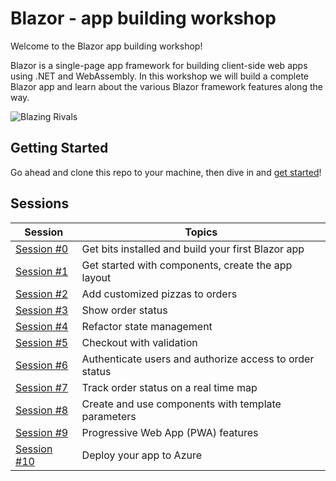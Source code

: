 # Blazor - app building workshop

Welcome to the Blazor app building workshop! 

Blazor is a single-page app framework for building client-side web apps using .NET and WebAssembly. In this workshop we will build a complete Blazor app and learn about the various Blazor framework features along the way.

![Blazing Rivals](https://github.com/user-attachments/assets/1a4f98cd-06e5-4886-88e3-e3fba212927a)

## Getting Started

Go ahead and clone this repo to your machine, then dive in and [get started](/docs/00-get-started.md)!

## Sessions

| Session | Topics |
| ----- | ---- |
| [Session #0](/docs/00-get-started.md) | Get bits installed and build your first Blazor app |
| [Session #1](/docs/01-components-and-layout.md) | Get started with components, create the app layout |
| [Session #2](/docs/02-customize-a-pizza.md) | Add customized pizzas to orders  |
| [Session #3](/docs/03-show-order-status.md) | Show order status |
| [Session #4](/docs/04-refactor-state-management.md) | Refactor state management |
| [Session #5](/docs/05-checkout-with-validation.md) | Checkout with validation |
| [Session #6](/docs/06-authentication-and-authorization.md) | Authenticate users and authorize access to order status |
| [Session #7](/docs/07-javascript-interop.md) | Track order status on a real time map |
| [Session #8](/docs/08-templated-components.md) | Create and use components with template parameters |
| [Session #9](/docs/09-progressive-web-app.md) | Progressive Web App (PWA) features |
| [Session #10](/docs/10-publish-and-deploy.md) | Deploy your app to Azure |
